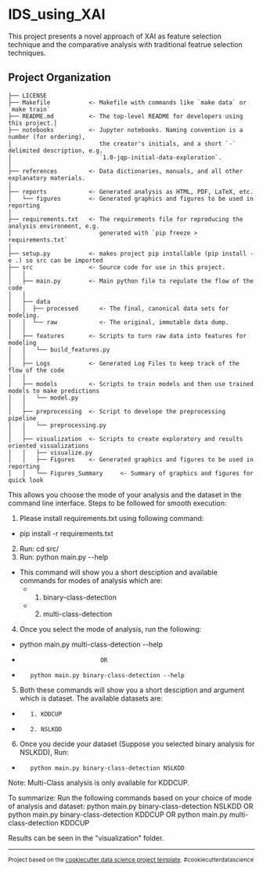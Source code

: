 IDS_using_XAI
==============================

This project presents a novel approach of XAI as feature selection technique and the comparative analysis with traditional featrue selection techniques.  

Project Organization
------------

    ├── LICENSE
    ├── Makefile           <- Makefile with commands like `make data` or `make train`
    ├── README.md          <- The top-level README for developers using this project.│
    ├── notebooks          <- Jupyter notebooks. Naming convention is a number (for ordering),
    │                         the creator's initials, and a short `-` delimited description, e.g.
    │                         `1.0-jqp-initial-data-exploration`.
    │
    ├── references         <- Data dictionaries, manuals, and all other explanatory materials.
    │
    ├── reports            <- Generated analysis as HTML, PDF, LaTeX, etc.
    │   └── figures        <- Generated graphics and figures to be used in reporting
    │
    ├── requirements.txt   <- The requirements file for reproducing the analysis environment, e.g.
    │                         generated with `pip freeze > requirements.txt`
    │
    ├── setup.py           <- makes project pip installable (pip install -e .) so src can be imported
    ├── src                <- Source code for use in this project.
    │   │
    │   ├── main.py        <- Main python file to regulate the flow of the code
    │   │
    │   ├── data
    │   │  ├── processed      <- The final, canonical data sets for modeling.
    │   │  └── raw            <- The original, immutable data dump.
    │   │
    │   ├── features       <- Scripts to turn raw data into features for modeling
    │   │   └── build_features.py
    │   │
    │   ├── Logs           <- Generated Log Files to keep track of the flow of the code
    │   │
    │   ├── models         <- Scripts to train models and then use trained models to make predictions
    │   │   └── model.py                
    │   │
    │   ├── preprocessing  <- Script to develope the preprocessing pipeline
    │   │   └── preprocessing.py
    │   │
    │   ├── visualization  <- Scripts to create exploratory and results oriented visualizations
    │   │   ├── visualize.py   
    │   │   ├── Figures    <- Generated graphics and figures to be used in reporting
    │   │   └── Figures_Summary     <- Summary of graphics and figures for quick look

This allows you choose the mode of your analysis and the dataset in the command line interface. Steps to be followed for smooth execution:

1. Please install requirements.txt using following command:
- pip install -r requirements.txt
2. Run: cd src/
3. Run: python main.py --help
- This command will show you a short desciption and available commands for modes of analysis which are:
    - 1. binary-class-detection
    - 2. multi-class-detection
4. Once you select the mode of analysis, run the following:
- python main.py multi-class-detection --help 
-                            OR
-        python main.py binary-class-detection --help
5. Both these commands will show you a short desciption and argument which is dataset. The available datasets are:
-        1. KDDCUP
-        2. NSLKDD
6. Once you decide your dataset (Suppose you selected binary analysis for NSLKDD), Run:
-        python main.py binary-class-detection NSLKDD

Note: Multi-Class analysis is only available for KDDCUP.

To summarize:
Run the following commands based on your choice of mode of analysis and dataset:
        python main.py binary-class-detection NSLKDD
                            OR
        python main.py binary-class-detection KDDCUP
                            OR
        python main.py multi-class-detection KDDCUP

Results can be seen in the "visualization" folder.

--------

<p><small>Project based on the <a target="_blank" href="https://drivendata.github.io/cookiecutter-data-science/">cookiecutter data science project template</a>. #cookiecutterdatascience</small></p>
